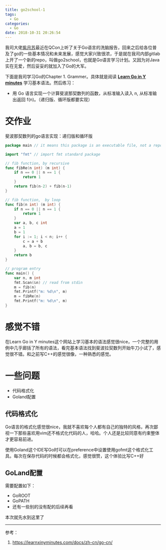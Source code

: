 ```yaml
---
title: go2school-1
tags:
  - Go
categories:
  - Go
date: 2018-10-31 20:26:54
---
```



我司大佬[紫月苏](http://www.liriansu.com/)最近在QCon上听了关于Go语言的洗脑报告，回来之后给各位普及了go的一些基本情况和未来发展，感觉大家兴致很浓，于是就在我司内部gitlab上开了一个新的repo，叫做go2school，也就是Go语言学习计划。又因为对Java实在无爱，然后妥妥的就加入了Go的大军。

下面是我司学习Go的Chapter 1. Grammer。具体就是阅读 [**Learn Go in Y minutes**](https://learnxinyminutes.com/docs/zh-cn/go-cn/) 学习基本语法。然后练习：

- 用 Go 语言实现一个计算斐波那契数列的函数，从标准输入读入 n, 从标准输出返回 f(n)。（递归版、循环版都要实现）

<!--more-->

# 交作业

斐波那契数列的go语言实现：递归版和循环版

```go
package main // it means this package is an executable file, not a repo

import "fmt" // import fmt standard package

// fib function, by recursive
func fibRe(n int) (m int) {
	if n == 0 || n == 1 {
		return 1
	}
	return fib(n-2) + fib(n-1)
}

// fib function,  by loop
func fib(n int) (m int) {
	if n == 0 || n == 1 {
		return 1
	}
	var a, b, c int
	a = 1
	b = 1
	for i := 1; i < n; i++ {
		c = a + b
		a, b = b, c
	}
	return b
}

// program entry
func main() {
	var n, m int
	fmt.Scan(&n) // read from stdin
	m = fib(n)
	fmt.Printf("m: %d\n", m)
	m = fibRe(n)
	fmt.Printf("m: %d\n", m)
}
```

# 感觉不错

在Learn Go in Y minutes这个网站上学习基本的语法感觉很nice，一个完整的用例中几乎廊括了所有的语法，看完基本语法找到斐波拉契数列开始牛刀小试了，感觉很不错。和之前写C++的感觉很像，一种熟悉的感觉。

# 一些问题

- 代码格式化
- Goland配置

## 代码格式化

Go语言的格式化感觉很nice，我就不喜欢每个人都有自己的独特的风格，再次鄙视一下那些喜欢用vim还不格式化代码的人，哈哈。个人还是比较同意有约束整体才更容易前进。

使用Goland这个IDE写Go时可以在preference中设置使用gofmt这个格式化工具。每次在保存代码的时候都会格式化，感觉很赞，这个体验比写C++好

## GoLand配置

需要配置如下：

- GoROOT
- GoPATH
- 还有一些别的没有配的后续再看

本次就先水到这里了

---

参考：

1. https://learnxinyminutes.com/docs/zh-cn/go-cn/
